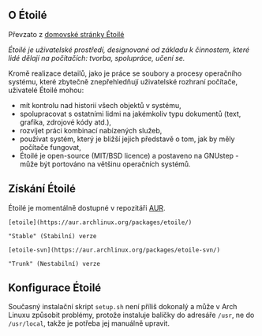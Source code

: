 ## O Étoilé

Převzato z [domovské stránky Étoilé](http://www.etoileos.com)

_Étoilé je uživatelské prostředí, designované od základu k činnostem, které lidé dělají na počítačích: tvorba, spolupráce, učení se._

Kromě realizace detailů, jako je práce se soubory a procesy operačního systému, které zbytečně znepřehledňují uživatelské rozhraní počítače, uživatelé Étoilé mohou:

*   mít kontrolu nad historií všech objektů v systému,
*   spolupracovat s ostatními lidmi na jakémkoliv typu dokumentů (text, grafika, zdrojové kódy atd.),
*   rozvíjet práci kombinací nabízených služeb,
*   používat systém, který je bližší jejich představě o tom, jak by měly počítače fungovat,
*   Étoilé je open-source (MIT/BSD licence) a postaveno na GNUstep - může být portováno na většinu operačních systémů.

## Získání Étoilé

Étoilé je momentálně dostupné v repozitáři [AUR](/index.php/Arch_User_Repository_(%C4%8Cesky) "Arch User Repository (Česky)").

	[etoile](https://aur.archlinux.org/packages/etoile/)

	"Stable" (Stabilní) verze

	[etoile-svn](https://aur.archlinux.org/packages/etoile-svn/)

	"Trunk" (Nestabilní) verze

## Konfigurace Étoilé

Současný instalační skript `setup.sh` není příliš dokonalý a může v Arch Linuxu způsobit problémy, protože instaluje balíčky do adresáře `/usr`, ne do `/usr/local`, takže je potřeba jej manuálně upravit.